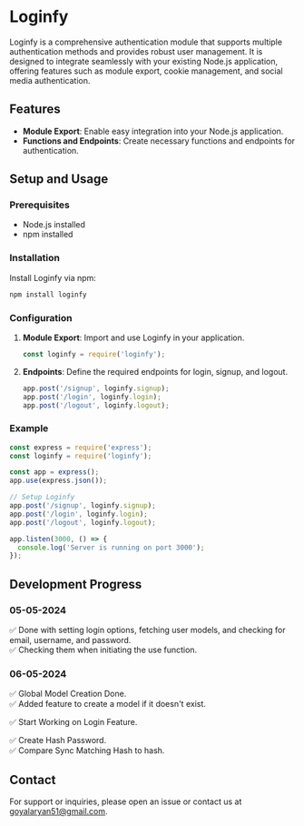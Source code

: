 # Loginfy

Loginfy is a comprehensive authentication module that supports multiple authentication methods and provides robust user management. It is designed to integrate seamlessly with your existing Node.js application, offering features such as module export, cookie management, and social media authentication.

## Features

- **Module Export**: Enable easy integration into your Node.js application.
- **Functions and Endpoints**: Create necessary functions and endpoints for authentication.
<!-- - **Cookie Checker**: Validate cookies and ensure proper request handling.
- **Google Auth Enabler**: Support for Google authentication.
- **Discord Auth Enabler**: Support for Discord authentication.
- **Twitter Auth Enabler**: Support for Twitter authentication. -->

## Setup and Usage

### Prerequisites

- Node.js installed
- npm installed

### Installation

Install Loginfy via npm:

```bash
npm install loginfy
```

### Configuration

1. **Module Export**: Import and use Loginfy in your application.

    ```javascript
    const loginfy = require('loginfy');
    ```

2. **Endpoints**: Define the required endpoints for login, signup, and logout.

    ```javascript
    app.post('/signup', loginfy.signup);
    app.post('/login', loginfy.login);
    app.post('/logout', loginfy.logout);
    ```
<!-- ### Functions

- **createHashPassword**: Create a hashed password.

    ```javascript
    const hashedPassword = loginfy.createHashPassword(password);
    ```

- **compareHashPassword**: Compare a password with a hashed password.

    ```javascript
    const isMatch = loginfy.compareHashPassword(password, hashedPassword);
    ``` -->

### Example

```javascript
const express = require('express');
const loginfy = require('loginfy');

const app = express();
app.use(express.json());

// Setup Loginfy
app.post('/signup', loginfy.signup);
app.post('/login', loginfy.login);
app.post('/logout', loginfy.logout);

app.listen(3000, () => {
  console.log('Server is running on port 3000');
});
```

## Development Progress

### 05-05-2024

✅ Done with setting login options, fetching user models, and checking for email, username, and password.  
✅ Checking them when initiating the use function.

### 06-05-2024

✅ Global Model Creation Done.  
✅ Added feature to create a model if it doesn't exist.  

✅ Start Working on Login Feature.  

✅ Create Hash Password.  
✅ Compare Sync Matching Hash to hash.

<!-- ## License

This project is licensed under the MIT License. See the [LICENSE](LICENSE) file for details. -->
<!-- 
## Contributing

Contributions are welcome! Please read the [CONTRIBUTING](CONTRIBUTING.md) guidelines for more information. -->

## Contact

For support or inquiries, please open an issue or contact us at goyalaryan51@gmail.com.